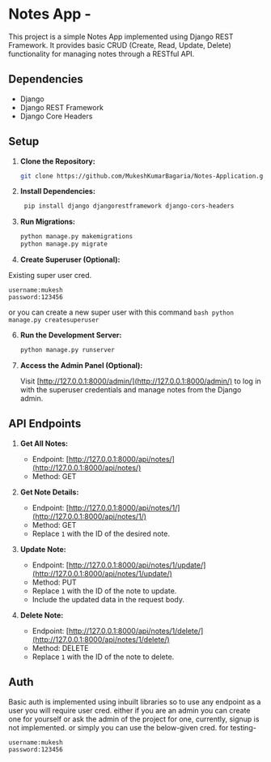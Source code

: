 # Notes App - 

This project is a simple Notes App implemented using Django REST Framework. It provides basic CRUD (Create, Read, Update, Delete) functionality for managing notes through a RESTful API.

## Dependencies

- Django
- Django REST Framework
- Django Core Headers

## Setup

1. **Clone the Repository:**

    ```bash
   git clone https://github.com/MukeshKumarBagaria/Notes-Application.git
    ```

2. **Install Dependencies:**

    ```bash
     pip install django djangorestframework django-cors-headers
    ```

3. **Run Migrations:**

    ```bash
   python manage.py makemigrations                                           ─╯
   python manage.py migrate
    ```

4. **Create Superuser (Optional):**

Existing super user cred.
```
username:mukesh
password:123456
```
or you can create a new super user with this command
    ```bash
    python manage.py createsuperuser
    ```

6. **Run the Development Server:**

    ```bash
    python manage.py runserver
    ```

7. **Access the Admin Panel (Optional):**

    Visit [http://127.0.0.1:8000/admin/](http://127.0.0.1:8000/admin/) to log in with the superuser credentials and manage notes from the Django admin.

## API Endpoints

1. **Get All Notes:**
    - Endpoint: [http://127.0.0.1:8000/api/notes/](http://127.0.0.1:8000/api/notes/)
    - Method: GET

2. **Get Note Details:**
    - Endpoint: [http://127.0.0.1:8000/api/notes/1/](http://127.0.0.1:8000/api/notes/1/)
    - Method: GET
    - Replace `1` with the ID of the desired note.

3. **Update Note:**
    - Endpoint: [http://127.0.0.1:8000/api/notes/1/update/](http://127.0.0.1:8000/api/notes/1/update/)
    - Method: PUT
    - Replace `1` with the ID of the note to update.
    - Include the updated data in the request body.

4. **Delete Note:**
    - Endpoint: [http://127.0.0.1:8000/api/notes/1/delete/](http://127.0.0.1:8000/api/notes/1/delete/)
    - Method: DELETE
    - Replace `1` with the ID of the note to delete.

## Auth 
Basic auth is implemented using inbuilt libraries so to use any endpoint as a user you will require user cred. either if you are an admin you can create one for yourself or ask the admin of the project for one, currently, signup is not implemented.
or simply you can use the below-given cred. for testing-
```
username:mukesh
password:123456
```
